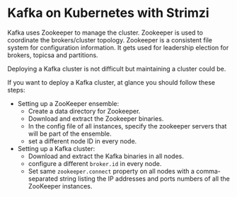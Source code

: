 # Kafka on Kubernetes with Strimzi

Kafka uses Zookeeper to manage the cluster. Zookeeper is used to coordinate the brokers/cluster topology. Zookeeper is
a consistent file system for configuration information. It gets used for leadership election for brokers, topicsa and
partitions.

Deploying a Kafka cluster is not difficult but maintaining a cluster could be. 

If you want to deploy a Kafka cluster, at glance you should follow these steps:

- Setting up a ZooKeeper ensemble:
    - Create a data directory for Zookeeper.
    - Download and extract the Zookeeper binaries.
    - In the config file of all instances, specify the zookeeper servers that will be part of the ensemble.
    - set a different node ID in every node.
- Setting up a Kafka cluster:
    - Download and extract the Kafka binaries in all nodes.
    - configure a different `broker.id` in every node.
    - Set same `zookeeper.connect` property on all nodes with a comma-separated string listing the IP addresses and
ports numbers of all the ZooKeeper instances.

